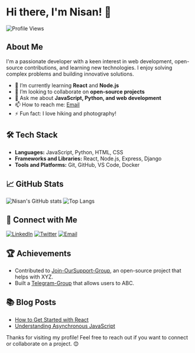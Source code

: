 # Hi there, I'm Nisan! 👋

![Profile Views](https://komarev.com/ghpvc/?username=NISANPRO&color=blue)

## About Me

I'm a passionate developer with a keen interest in web development, open-source contributions, and learning new technologies. I enjoy solving complex problems and building innovative solutions.

- 🌱 I’m currently learning **React** and **Node.js**
- 👯 I’m looking to collaborate on **open-source projects**
- 💬 Ask me about **JavaScript, Python, and web development**
- 📫 How to reach me: [Email](mailto:nisaneditz@gmail.com)
- ⚡ Fun fact: I love hiking and photography!

## 🛠 Tech Stack

- **Languages:** JavaScript, Python, HTML, CSS
- **Frameworks and Libraries:** React, Node.js, Express, Django
- **Tools and Platforms:** Git, GitHub, VS Code, Docker

## 📈 GitHub Stats

![Nisan's GitHub stats](https://github-readme-stats.vercel.app/api?username=NISANPRO&show_icons=true&theme=green)
![Top Langs](https://github-readme-stats.vercel.app/api/top-langs/?username=NISANPRO&layout=dark&theme=green)

## 🔗 Connect with Me

[![LinkedIn](https://img.shields.io/badge/-LinkedIn-blue?style=flat&logo=Linkedin&logoColor=white)](https://www.linkedin.com/in/your-profile)
[![Twitter](https://img.shields.io/badge/-Twitter-blue?style=flat&logo=Twitter&logoColor=green)](https://twitter.com/your-profile)
[![Email](https://img.shields.io/badge/-Email-blue?style=flat&logo=Gmail&logoColor=red)](mailto:nisaneditz@gmail.com)

## 🏆 Achievements

- Contributed to [Join-OurSupport-Group](https://m.me/j/AbaG_MksmU2UCrmL/), an open-source project that helps with XYZ.
- Built a [Telegram-Group](https://t.me/CyberLisa_Bot) that allows users to ABC.

## 📚 Blog Posts

- [How to Get Started with React](https://medium.com/@your-profile/how-to-get-started-with-react)
- [Understanding Asynchronous JavaScript](https://dev.to/nisanpro/understanding-asynchronous-javascript)

Thanks for visiting my profile! Feel free to reach out if you want to connect or collaborate on a project. 😊

